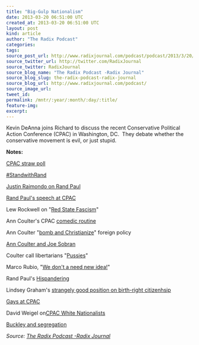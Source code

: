 ```yaml
---
title: "Big-Gulp Nationalism"
date: 2013-03-20 06:51:00 UTC
created_at: 2013-03-20 06:51:00 UTC
layout: post
kind: article
author: "The Radix Podcast"
categories: 
tags: 
source_post_url: http://www.radixjournal.com/podcast/podcast/2013/3/20/big-gulp-americana
source_twitter_url: http://twitter.com/RadixJournal
source_twitter: RadixJournal
source_blog_name: "The Radix Podcast -Radix Journal"
source_blog_slug: the-radix-podcast-radix-journal
source_blog_url: http://www.radixjournal.com/podcast/
source_image_url: 
tweet_id:
permalink: /mntr/:year/:month/:day/:title/
feature-img: 
excerpt:
---
```

<p>Kevin DeAnna joins Richard to discuss the recent Conservative Political Action Conference (CPAC) in Washington, DC.  They debate whether the conservative movement is evil, or just stupid.  </p>



<p><strong>Notes:</strong></p><p><a href="http://www.foxnews.com/on-air/hannity/2013/03/19/sen-rand-paul-talks-cpac-straw-poll-victory-looks-ahead-2016">CPAC straw poll</a></p><p><a href="https://twitter.com/search?q=%23standwithrand">#StandwithRand</a></p><p><a href="http://original.antiwar.com/justin/2013/03/07/standwithrand/">Justin Raimondo on Rand Paul</a></p><p><a href="http://www.youtube.com/watch?v=zO4DHaQGASc">Rand Paul's speech at CPAC</a></p><p>Lew Rockwell on "<a href="http://www.lewrockwell.com/rockwell/red-state-fascism.html">Red State Fascism</a>"</p><p>Ann Coulter's CPAC <a href="http://www.youtube.com/watch?v=ZslrHK67YBo">comedic routine</a></p><p>Ann Coulter "<a href="http://www.brainyquote.com/quotes/quotes/a/anncoulter167043.html">bomb and Christianize</a>" foreign policy</p><p><a href="http://www.humanevents.com/2010/10/06/not-your-average-joe/">Ann Coulter and Joe Sobran</a></p><p>Coulter call libertarians "<a href="http://www.buzzfeed.com/dorsey/ann-coulter-calls-a-room-of-libertarians-pussies-and-gets-bo">Pussies</a>"</p><p>Marco Rubio, "<a href="http://youtu.be/ETV51O9YmB0?t=16m52s">We don't a need new idea!</a>"</p><p>Rand Paul's <a href="http://www.vdare.com/articles/stand-with-rand-or-fall-with">Hispandering</a></p><p>Lindsey Graham's <a href="http://www.youtube.com/watch?v=Jctte9Zzu9g">strangely good position on birth-right citizenhsip</a></p><p><a href="http://www.huffingtonpost.com/2013/03/15/jimmy-lasalvia-goproud-cpac-republican-_n_2885256.html">Gays at CPAC</a></p><p>David Weigel on<a href="http://www.slate.com/blogs/weigel/2013/03/16/cpac_diary_meet_the_white_nationalists_who_ruined_everything.html">CPAC White Nationalists</a></p><p><a href="http://www.alternet.org/story/155124/the_racism-conservatism_link%3A_'national_review'_firestorm_over_racism_calls_up_william_f._buckley's_troubling_legacy">Buckley and segregation</a></p><div class="">
    <i>Source: <a href="http://www.radixjournal.com/podcast/">The Radix Podcast -Radix Journal</a></i>
</div>
